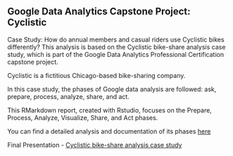 ## Google Data Analytics Capstone Project: Cyclistic

Case Study: How do annual members and casual riders use Cyclistic bikes differently?
This analysis is based on the Cyclistic bike-share analysis case study, which is part of the Google Data Analytics Professional Certification capstone project.

Cyclistic is a fictitious Chicago-based bike-sharing company.

In this case study, the phases of Google data analysis are followed: ask, prepare, process, analyze, share, and act.

This RMarkdown report, created with Rstudio, focuses on the Prepare, Process, Analyze, Visualize, Share, and Act phases.

You can find a detailed analysis and documentation of its phases  [here](https://docs.google.com/document/d/1tRSRAdU-vXw_QFkk6xtROzSNzotKwZqpSmwgzi_Nfxg/edit#heading=h.qags1g1r4txe)

Final Presentation - [Cyclistic bike-share analysis case study](https://docs.google.com/presentation/d/1jtr2FQtUo0X9GrIjNSLkcMmf5Sf0jAHX9OSTJtIxKVY/edit#slide=id.p)
